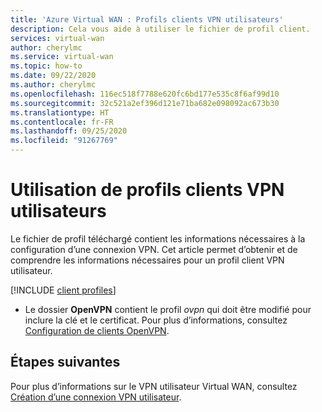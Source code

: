 ```yaml
---
title: 'Azure Virtual WAN : Profils clients VPN utilisateurs'
description: Cela vous aide à utiliser le fichier de profil client.
services: virtual-wan
author: cherylmc
ms.service: virtual-wan
ms.topic: how-to
ms.date: 09/22/2020
ms.author: cherylmc
ms.openlocfilehash: 116ec518f7788e620fc6bd177e535c8f6af99d10
ms.sourcegitcommit: 32c521a2ef396d121e71ba682e098092ac673b30
ms.translationtype: HT
ms.contentlocale: fr-FR
ms.lasthandoff: 09/25/2020
ms.locfileid: "91267769"
---
```

# <a name="working-with-user-vpn-client-profiles"></a>Utilisation de profils clients VPN utilisateurs

Le fichier de profil téléchargé contient les informations nécessaires à la configuration d’une connexion VPN. Cet article permet d’obtenir et de comprendre les informations nécessaires pour un profil client VPN utilisateur.

[!INCLUDE [client profiles](../../includes/vpn-gateway-vwan-vpn-profile-download.md)]

* Le dossier **OpenVPN** contient le profil *ovpn* qui doit être modifié pour inclure la clé et le certificat. Pour plus d’informations, consultez [Configuration de clients OpenVPN](../virtual-wan/howto-openvpn-clients.md#windows).

## <a name="next-steps"></a>Étapes suivantes

Pour plus d’informations sur le VPN utilisateur Virtual WAN, consultez [Création d’une connexion VPN utilisateur](virtual-wan-point-to-site-portal.md).
